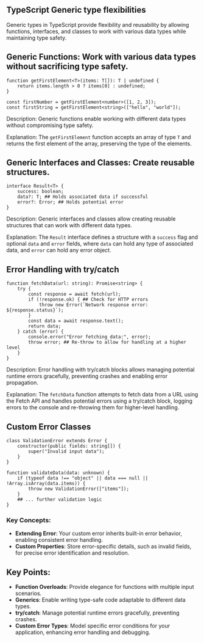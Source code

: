 ## TypeScript Generic type flexibilities

Generic types in TypeScript provide flexibility and reusability by allowing functions, interfaces, and classes to work with various data types while maintaining type safety.

## Generic Functions: Work with various data types without sacrificing type safety.

```
function getFirstElement<T>(items: T[]): T | undefined {
    return items.length > 0 ? items[0] : undefined;
}

const firstNumber = getFirstElement<number>([1, 2, 3]);
const firstString = getFirstElement<string>(["hello", "world"]);
```

Description: Generic functions enable working with different data types without compromising type safety.

Explanation: The `getFirstElement` function accepts an array of type `T` and returns the first element of the array, preserving the type of the elements.

## Generic Interfaces and Classes: Create reusable structures.

```
interface Result<T> {
    success: boolean;
    data?: T; ## Holds associated data if successful
    error?: Error; ## Holds potential error
}
```

Description: Generic interfaces and classes allow creating reusable structures that can work with different data types.

Explanation: The `Result` interface defines a structure with a `success` flag and optional `data` and `error` fields, where `data` can hold any type of associated data, and `error` can hold any error object.

## Error Handling with try/catch

```
function fetchData(url: string): Promise<string> {
    try {
        const response = await fetch(url);
        if (!response.ok) { ## Check for HTTP errors
            throw new Error(`Network response error: ${response.status}`);
        }
        const data = await response.text();
        return data;
    } catch (error) {
        console.error("Error fetching data:", error);
        throw error; ## Re-throw to allow for handling at a higher level
    }
}
```

Description: Error handling with try/catch blocks allows managing potential runtime errors gracefully, preventing crashes and enabling error propagation.

Explanation: The `fetchData` function attempts to fetch data from a URL using the Fetch API and handles potential errors using a try/catch block, logging errors to the console and re-throwing them for higher-level handling.

## Custom Error Classes

```
class ValidationError extends Error {
    constructor(public fields: string[]) {
        super("Invalid input data");
    }
}

function validateData(data: unknown) {
    if (typeof data !== "object" || data === null || !Array.isArray(data.items)) {
        throw new ValidationError(["items"]);
    }
    ## ... further validation logic
}
```

### Key Concepts:

- **Extending Error**: Your custom error inherits built-in error behavior, enabling consistent error handling.
- **Custom Properties**: Store error-specific details, such as invalid fields, for precise error identification and resolution.

## Key Points:

- **Function Overloads**: Provide elegance for functions with multiple input scenarios.
- **Generics**: Enable writing type-safe code adaptable to different data types.
- **try/catch**: Manage potential runtime errors gracefully, preventing crashes.
- **Custom Error Types**: Model specific error conditions for your application, enhancing error handling and debugging.
